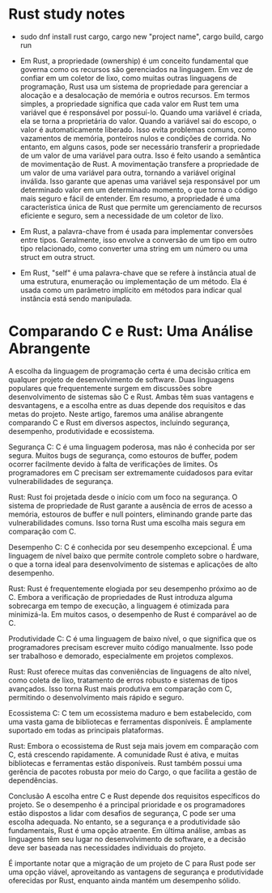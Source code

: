 # Rust study notes

- sudo dnf install rust cargo, cargo new "project name", cargo build, cargo run

- Em Rust, a propriedade (ownership) é um conceito fundamental que governa como os recursos são gerenciados na linguagem. Em vez de confiar em um coletor de lixo, como muitas outras linguagens de programação, Rust usa um sistema de propriedade para gerenciar a alocação e a desalocação de memória e outros recursos.
Em termos simples, a propriedade significa que cada valor em Rust tem uma variável que é responsável por possuí-lo. Quando uma variável é criada, ela se torna a proprietária do valor. Quando a variável sai do escopo, o valor é automaticamente liberado. Isso evita problemas comuns, como vazamentos de memória, ponteiros nulos e condições de corrida. No entanto, em alguns casos, pode ser necessário transferir a propriedade de um valor de uma variável para outra. Isso é feito usando a semântica de movimentação de Rust. A movimentação transfere a propriedade de um valor de uma variável para outra, tornando a variável original inválida. Isso garante que apenas uma variável seja responsável por um determinado valor em um determinado momento, o que torna o código mais seguro e fácil de entender.
Em resumo, a propriedade é uma característica única de Rust que permite um gerenciamento de recursos eficiente e seguro, sem a necessidade de um coletor de lixo.

- Em Rust, a palavra-chave from é usada para implementar conversões entre tipos. Geralmente, isso envolve a conversão de um tipo em outro tipo relacionado, como converter uma string em um número ou uma struct em outra struct.

- Em Rust, "self" é uma palavra-chave que se refere à instância atual de uma estrutura, enumeração ou implementação de um método. Ela é usada como um parâmetro implícito em métodos para indicar qual instância está sendo manipulada.

# Comparando C e Rust: Uma Análise Abrangente
A escolha da linguagem de programação certa é uma decisão crítica em qualquer projeto de desenvolvimento de software. Duas linguagens populares que frequentemente surgem em discussões sobre desenvolvimento de sistemas são C e Rust. Ambas têm suas vantagens e desvantagens, e a escolha entre as duas depende dos requisitos e das metas do projeto. Neste artigo, faremos uma análise abrangente comparando C e Rust em diversos aspectos, incluindo segurança, desempenho, produtividade e ecossistema.

Segurança
C: C é uma linguagem poderosa, mas não é conhecida por ser segura. Muitos bugs de segurança, como estouros de buffer, podem ocorrer facilmente devido à falta de verificações de limites. Os programadores em C precisam ser extremamente cuidadosos para evitar vulnerabilidades de segurança.

Rust: Rust foi projetada desde o início com um foco na segurança. O sistema de propriedade de Rust garante a ausência de erros de acesso a memória, estouros de buffer e null pointers, eliminando grande parte das vulnerabilidades comuns. Isso torna Rust uma escolha mais segura em comparação com C.

Desempenho
C: C é conhecida por seu desempenho excepcional. É uma linguagem de nível baixo que permite controle completo sobre o hardware, o que a torna ideal para desenvolvimento de sistemas e aplicações de alto desempenho.

Rust: Rust é frequentemente elogiada por seu desempenho próximo ao de C. Embora a verificação de propriedades de Rust introduza alguma sobrecarga em tempo de execução, a linguagem é otimizada para minimizá-la. Em muitos casos, o desempenho de Rust é comparável ao de C.

Produtividade
C: C é uma linguagem de baixo nível, o que significa que os programadores precisam escrever muito código manualmente. Isso pode ser trabalhoso e demorado, especialmente em projetos complexos.

Rust: Rust oferece muitas das conveniências de linguagens de alto nível, como coleta de lixo, tratamento de erros robusto e sistemas de tipos avançados. Isso torna Rust mais produtiva em comparação com C, permitindo o desenvolvimento mais rápido e seguro.

Ecossistema
C: C tem um ecossistema maduro e bem estabelecido, com uma vasta gama de bibliotecas e ferramentas disponíveis. É amplamente suportado em todas as principais plataformas.

Rust: Embora o ecossistema de Rust seja mais jovem em comparação com C, está crescendo rapidamente. A comunidade Rust é ativa, e muitas bibliotecas e ferramentas estão disponíveis. Rust também possui uma gerência de pacotes robusta por meio do Cargo, o que facilita a gestão de dependências.

Conclusão
A escolha entre C e Rust depende dos requisitos específicos do projeto. Se o desempenho é a principal prioridade e os programadores estão dispostos a lidar com desafios de segurança, C pode ser uma escolha adequada. No entanto, se a segurança e a produtividade são fundamentais, Rust é uma opção atraente. Em última análise, ambas as linguagens têm seu lugar no desenvolvimento de software, e a decisão deve ser baseada nas necessidades individuais do projeto.

É importante notar que a migração de um projeto de C para Rust pode ser uma opção viável, aproveitando as vantagens de segurança e produtividade oferecidas por Rust, enquanto ainda mantém um desempenho sólido.

